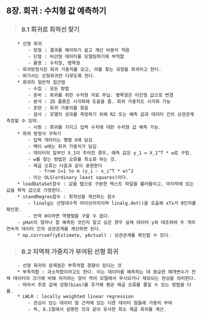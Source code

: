 ##  8장. 회귀 : 수치형 값 예측하기
>###    8.1 회귀로 최적선 찾기
        * 선형 회귀
            - 장점 : 결과를 해석하기 쉽고 계산 비용이 적음
            - 단점 : 비선형 데이터를 모델링하기에 부적합
            - 활용 : 수치형, 명목형
        - 회귀방정식은 회귀 가중치를 갖고, 아를 찾는 과정을 회귀라고 한다.
        - 여기서는 선형회귀만 다루도록 한다.
        * 회귀의 일반적 접근법
            - 수집 : 모든 방법
            - 준비 : 회귀를 위한 수치형 자료 주닙. 명목형은 이진형 값으로 변경
            - 분석 : 2D 플롯은 시각화에 도움을 줌. 회귀 가중치도 시각화 가능
            - 훈련 : 회귀 가중치를 찾음
            - 검사 : 모델의 성과를 측정하기 위해 R2 또는 예측 값과 데이터 간의 상관관계 측정할 수 있따.
            - 사용 : 회귀를 가지고 입력 수치에 대한 수치형 값 예측 가능.
        * 회귀 방정식 구하기
            - 입력 데이터는 행렬 X에 담김
            - 벡터 w에는 회귀 가중치가 담김
            - 데이터의 일부인 X_1이 주어진 경우, 예측 값은 y_1 = X_1^T * w로 구함.
            - w를 찾는 방법은 오류를 최소화 하는 것.
            - 제곱 오류는 다음과 같이 표현한다
                - from i=1 to m (y_i - x_i^T * w)^2
            - 이는 OLS(ordinary least squares)이다.
        * loadDataSet함수 : 값을 탭으로 구분한 텍스트 파일을 불러들이고, 마지막에 있는 값을 목적 값으로 가정한다.
        * standRegres함수 : 최적선을 계산하는 함수
            - linalg는 선형대수학 라이브러리이며 linalg.det()을 호출해 xTx가 0인지를 확인핟.
            - 만약 0이라면 역행렬을 구할 수 없다.
        - yHat이 얼마나 잘 예측된 것인지 알고 싶은 경우 실제 데이터 y와 대조하여 두 개의 연속적 데이터 간의 상관관계를 계산하면 된다.
        * np.corrcoef(yEstimate, yActual) : 상관관계를 확인할 수 있다.
>###    8.2 지역적 가중치가 부여된 선형 회귀
        - 선형 회귀의 문제점은 부족적합 경향이 있다는 것
        * 부족적합 : 과소적합이라고도 한다. 이는 데이터를 예측하는 데 중요한 매개변수가 전체 데이터의 크기에 비해 차지하는 양이 적어 모델에서 무시되거나 제외되는 현상을 의미한다.
        - 따라서 추정 값에 성향(bias)를 추가해 평균 제곱 오류를 줄일 수 있는 방법을 다룸.
        * LWLR : locally weighted linear regression
            - 관심이 있는 데이터 점 근처에 있는 다른 데이터 점들에 가중치 부여
            - 즉, 8.1절에서 설명한 것과 같이 유사한 최소 제곱 회귀를 계산.